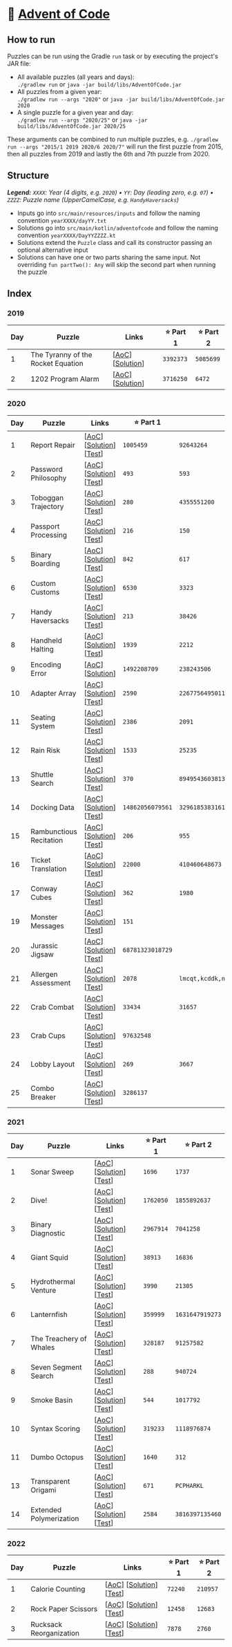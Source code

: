 # 🎄 [Advent of Code](https://adventofcode.com)

## How to run

Puzzles can be run using the Gradle `run` task or by executing the project's JAR file:

* All available puzzles (all years and days):  
  `./gradlew run` or `java -jar build/libs/AdventOfCode.jar`
* All puzzles from a given year:  
  `./gradlew run --args "2020"` or `java -jar build/libs/AdventOfCode.jar 2020`
* A single puzzle for a given year and day:  
  `./gradlew run --args "2020/25"` or `java -jar build/libs/AdventOfCode.jar 2020/25`

These arguments can be combined to run multiple puzzles, e.g.
`./gradlew run --args "2015/1 2019 2020/6 2020/7"` will run the first puzzle from 2015, then all puzzles from 2019 and lastly the 6th and 7th puzzle from 2020.

## Structure

***Legend:** `XXXX`: Year (4 digits, e.g. `2020`) &bullet; `YY`: Day (leading zero, e.g. `07`) &bullet; `ZZZZ`: Puzzle name (UpperCamelCase, e.g. `HandyHaversacks`)*

* Inputs go into `src/main/resources/inputs` and follow the naming convention `yearXXXX/dayYY.txt`
* Solutions go into `src/main/kotlin/adventofcode` and follow the naming convention `yearXXXX/DayYYZZZZ.kt`
* Solutions extend the `Puzzle` class and call its constructor passing an optional alternative input
* Solutions can have one or two parts sharing the same input. Not overriding `fun partTwo(): Any` will skip the second part when running the puzzle

## Index

### 2019

| Day | Puzzle                             | Links                                                                                                                                  | ⭐️ Part 1 | ⭐️ Part 2 |
|-----|------------------------------------|----------------------------------------------------------------------------------------------------------------------------------------|-----------|-----------|
| 1   | The Tyranny of the Rocket Equation | [[AoC](https://adventofcode.com/2019/day/1)] [[Solution](src/main/kotlin/adventofcode/year2019/Day01TheTyrannyOfTheRocketEquation.kt)] | `3392373` | `5085699` |
| 2   | 1202 Program Alarm                 | [[AoC](https://adventofcode.com/2019/day/1)] [[Solution](src/main/kotlin/adventofcode/year2019/Day021202ProgramAlarm.kt)]              | `3716250` | `6472`    |

### 2020

| Day | Puzzle                  | Links                                                                                                                                                                                                               | ⭐️ Part 1        | ⭐️ Part 2                                        |
|-----|-------------------------|---------------------------------------------------------------------------------------------------------------------------------------------------------------------------------------------------------------------|------------------|--------------------------------------------------|
| 1   | Report Repair           | [[AoC](https://adventofcode.com/2020/day/1)] [[Solution](src/main/kotlin/adventofcode/year2020/Day01ReportRepair.kt)] [[Test](src/test/kotlin/adventofcode/year2020/Day01ReportRepairSpec.kt)]                      | `1005459`        | `92643264`                                       |
| 2   | Password Philosophy     | [[AoC](https://adventofcode.com/2020/day/2)] [[Solution](src/main/kotlin/adventofcode/year2020/Day02PasswordPhilosophy.kt)] [[Test](src/test/kotlin/adventofcode/year2020/Day02PasswordPhilosophySpec.kt)]          | `493`            | `593`                                            |
| 3   | Toboggan Trajectory     | [[AoC](https://adventofcode.com/2020/day/3)] [[Solution](src/main/kotlin/adventofcode/year2020/Day03TobogganTrajectory.kt)] [[Test](src/test/kotlin/adventofcode/year2020/Day03TobogganTrajectorySpec.kt)]          | `280`            | `4355551200`                                     |
| 4   | Passport Processing     | [[AoC](https://adventofcode.com/2020/day/4)] [[Solution](src/main/kotlin/adventofcode/year2020/Day04PassportProcessing.kt)] [[Test](src/test/kotlin/adventofcode/year2020/Day04PassportProcessingSpec.kt)]          | `216`            | `150`                                            |
| 5   | Binary Boarding         | [[AoC](https://adventofcode.com/2020/day/5)] [[Solution](src/main/kotlin/adventofcode/year2020/Day05BinaryBoarding.kt)] [[Test](src/test/kotlin/adventofcode/year2020/Day05BinaryBoardingSpec.kt)]                  | `842`            | `617`                                            |
| 6   | Custom Customs          | [[AoC](https://adventofcode.com/2020/day/6)] [[Solution](src/main/kotlin/adventofcode/year2020/Day06CustomCustoms.kt)] [[Test](src/test/kotlin/adventofcode/year2020/Day06CustomCustomsSpec.kt)]                    | `6530`           | `3323`                                           |
| 7   | Handy Haversacks        | [[AoC](https://adventofcode.com/2020/day/7)] [[Solution](src/main/kotlin/adventofcode/year2020/Day07HandyHaversacks.kt)] [[Test](src/test/kotlin/adventofcode/year2020/Day07HandyHaversacksSpec.kt)]                | `213`            | `38426`                                          |
| 8   | Handheld Halting        | [[AoC](https://adventofcode.com/2020/day/8)] [[Solution](src/main/kotlin/adventofcode/year2020/Day08HandheldHalting.kt)] [[Test](src/test/kotlin/adventofcode/year2020/Day08HandheldHaltingSpec.kt)]                | `1939`           | `2212`                                           |
| 9   | Encoding Error          | [[AoC](https://adventofcode.com/2020/day/9)] [[Solution](src/main/kotlin/adventofcode/year2020/Day09EncodingError.kt)]                                                                                              | `1492208709`     | `238243506`                                      |
| 10  | Adapter Array           | [[AoC](https://adventofcode.com/2020/day/10)] [[Solution](src/main/kotlin/adventofcode/year2020/Day10AdapterArray.kt)] [[Test](src/test/kotlin/adventofcode/year2020/Day10AdapterArraySpec.kt)]                     | `2590`           | `226775649501184`                                |
| 11  | Seating System          | [[AoC](https://adventofcode.com/2020/day/11)] [[Solution](src/main/kotlin/adventofcode/year2020/Day11SeatingSystem.kt)] [[Test](src/test/kotlin/adventofcode/year2020/Day11SeatingSystemSpec.kt)]                   | `2386`           | `2091`                                           |
| 12  | Rain Risk               | [[AoC](https://adventofcode.com/2020/day/12)] [[Solution](src/main/kotlin/adventofcode/year2020/Day12RainRisk.kt)] [[Test](src/test/kotlin/adventofcode/year2020/Day12RainRiskSpec.kt)]                             | `1533`           | `25235`                                          |
| 13  | Shuttle Search          | [[AoC](https://adventofcode.com/2020/day/13)] [[Solution](src/main/kotlin/adventofcode/year2020/Day13ShuttleSearch.kt)] [[Test](src/test/kotlin/adventofcode/year2020/Day13ShuttleSearchSpec.kt)]                   | `370`            | `894954360381385`                                |
| 14  | Docking Data            | [[AoC](https://adventofcode.com/2020/day/14)] [[Solution](src/main/kotlin/adventofcode/year2020/Day14DockingData.kt)] [[Test](src/test/kotlin/adventofcode/year2020/Day14DockingDataSpec.kt)]                       | `14862056079561` | `3296185383161`                                  |
| 15  | Rambunctious Recitation | [[AoC](https://adventofcode.com/2020/day/15)] [[Solution](src/main/kotlin/adventofcode/year2020/Day15RambunctiousRecitation.kt)] [[Test](src/test/kotlin/adventofcode/year2020/Day15RambunctiousRecitationSpec.kt)] | `206`            | `955`                                            |
| 16  | Ticket Translation      | [[AoC](https://adventofcode.com/2020/day/16)] [[Solution](src/main/kotlin/adventofcode/year2020/Day16TicketTranslation.kt)] [[Test](src/test/kotlin/adventofcode/year2020/Day16TicketTranslationSpec.kt)]           | `22000`          | `410460648673`                                   |
| 17  | Conway Cubes            | [[AoC](https://adventofcode.com/2020/day/17)] [[Solution](src/main/kotlin/adventofcode/year2020/Day17ConwayCubes.kt)] [[Test](src/test/kotlin/adventofcode/year2020/Day17ConwayCubesSpec.kt)]                       | `362`            | `1980`                                           |
| 19  | Monster Messages        | [[AoC](https://adventofcode.com/2020/day/19)] [[Solution](src/main/kotlin/adventofcode/year2020/Day19MonsterMessages.kt)] [[Test](src/test/kotlin/adventofcode/year2020/Day19MonsterMessagesSpec.kt)]               | `151`            |                                                  |
| 20  | Jurassic Jigsaw         | [[AoC](https://adventofcode.com/2020/day/20)] [[Solution](src/main/kotlin/adventofcode/year2020/Day20JurassicJigsaw.kt)] [[Test](src/test/kotlin/adventofcode/year2020/Day20JurassicJigsawSpec.kt)]                 | `68781323018729` |                                                  |
| 21  | Allergen Assessment     | [[AoC](https://adventofcode.com/2020/day/21)] [[Solution](src/main/kotlin/adventofcode/year2020/Day21AllergenAssessment.kt)] [[Test](src/test/kotlin/adventofcode/year2020/Day21AllergenAssessmentSpec.kt)]         | `2078`           | `lmcqt,kcddk,npxrdnd,cfb,ldkt,fqpt,jtfmtpd,tsch` |
| 22  | Crab Combat             | [[AoC](https://adventofcode.com/2020/day/22)] [[Solution](src/main/kotlin/adventofcode/year2020/Day22CrabCombat.kt)] [[Test](src/test/kotlin/adventofcode/year2020/Day22CrabCombatSpec.kt)]                         | `33434`          | `31657`                                          |
| 23  | Crab Cups               | [[AoC](https://adventofcode.com/2020/day/23)] [[Solution](src/main/kotlin/adventofcode/year2020/Day23CrabCups.kt)] [[Test](src/test/kotlin/adventofcode/year2020/Day23CrabCupsSpec.kt)]                             | `97632548`       |                                                  |
| 24  | Lobby Layout            | [[AoC](https://adventofcode.com/2020/day/24)] [[Solution](src/main/kotlin/adventofcode/year2020/Day24LobbyLayout.kt)] [[Test](src/test/kotlin/adventofcode/year2020/Day24LobbyLayoutSpec.kt)]                       | `269`            | `3667`                                           |
| 25  | Combo Breaker           | [[AoC](https://adventofcode.com/2020/day/25)] [[Solution](src/main/kotlin/adventofcode/year2020/Day25ComboBreaker.kt)] [[Test](src/test/kotlin/adventofcode/year2020/Day25ComboBreakerSpec.kt)]                     | `3286137`        |                                                  |

### 2021

| Day | Puzzle                  | Links                                                                                                                                                                                                               | ⭐️ Part 1 | ⭐️ Part 2       |
|-----|-------------------------|---------------------------------------------------------------------------------------------------------------------------------------------------------------------------------------------------------------------|-----------|-----------------|
| 1   | Sonar Sweep             | [[AoC](https://adventofcode.com/2021/day/1)] [[Solution](src/main/kotlin/adventofcode/year2021/Day01SonarSweep.kt)] [[Test](src/test/kotlin/adventofcode/year2021/Day01SonarSweepSpec.kt)]                          | `1696`    | `1737`          |
| 2   | Dive!                   | [[AoC](https://adventofcode.com/2021/day/2)] [[Solution](src/main/kotlin/adventofcode/year2021/Day02Dive.kt)] [[Test](src/test/kotlin/adventofcode/year2021/Day02DiveSpec.kt)]                                      | `1762050` | `1855892637`    |
| 3   | Binary Diagnostic       | [[AoC](https://adventofcode.com/2021/day/3)] [[Solution](src/main/kotlin/adventofcode/year2021/Day03BinaryDiagnostic.kt)] [[Test](src/test/kotlin/adventofcode/year2021/Day03BinaryDiagnosticSpec.kt)]              | `2967914` | `7041258`       |
| 4   | Giant Squid             | [[AoC](https://adventofcode.com/2021/day/4)] [[Solution](src/main/kotlin/adventofcode/year2021/Day04GiantSquid.kt)] [[Test](src/test/kotlin/adventofcode/year2021/Day04GiantSquidSpec.kt)]                          | `38913`   | `16836`         |
| 5   | Hydrothermal Venture    | [[AoC](https://adventofcode.com/2021/day/5)] [[Solution](src/main/kotlin/adventofcode/year2021/Day05HydrothermalVenture.kt)] [[Test](src/test/kotlin/adventofcode/year2021/Day05HydrothermalVentureSpec.kt)]        | `3990`    | `21305`         |
| 6   | Lanternfish             | [[AoC](https://adventofcode.com/2021/day/6)] [[Solution](src/main/kotlin/adventofcode/year2021/Day06Lanternfish.kt)] [[Test](src/test/kotlin/adventofcode/year2021/Day06LanternfishSpec.kt)]                        | `359999`  | `1631647919273` |
| 7   | The Treachery of Whales | [[AoC](https://adventofcode.com/2021/day/7)] [[Solution](src/main/kotlin/adventofcode/year2021/Day07TheTreacheryOfWhales.kt)] [[Test](src/test/kotlin/adventofcode/year2021/Day07TheTreacheryOfWhalesSpec.kt)]      | `328187`  | `91257582`      |
| 8   | Seven Segment Search    | [[AoC](https://adventofcode.com/2021/day/8)] [[Solution](src/main/kotlin/adventofcode/year2021/Day08SevenSegmentSearch.kt)] [[Test](src/test/kotlin/adventofcode/year2021/Day08SevenSegmentSearchSpec.kt)]          | `288`     | `940724`        |
| 9   | Smoke Basin             | [[AoC](https://adventofcode.com/2021/day/9)] [[Solution](src/main/kotlin/adventofcode/year2021/Day09SmokeBasin.kt)] [[Test](src/test/kotlin/adventofcode/year2021/Day09SmokeBasinSpec.kt)]                          | `544`     | `1017792`       |
| 10  | Syntax Scoring          | [[AoC](https://adventofcode.com/2021/day/10)] [[Solution](src/main/kotlin/adventofcode/year2021/Day10SyntaxScoring.kt)] [[Test](src/test/kotlin/adventofcode/year2021/Day10SyntaxScoringSpec.kt)]                   | `319233`  | `1118976874`    |
| 11  | Dumbo Octopus           | [[AoC](https://adventofcode.com/2021/day/11)] [[Solution](src/main/kotlin/adventofcode/year2021/Day11DumboOctopus.kt)] [[Test](src/test/kotlin/adventofcode/year2021/Day11DumboOctopusSpec.kt)]                     | `1640`    | `312`           |
| 13  | Transparent Origami     | [[AoC](https://adventofcode.com/2021/day/13)] [[Solution](src/main/kotlin/adventofcode/year2021/Day13TransparentOrigami.kt)] [[Test](src/test/kotlin/adventofcode/year2021/Day13TransparentOrigamiSpec.kt)]         | `671`     | `PCPHARKL`      |
| 14  | Extended Polymerization | [[AoC](https://adventofcode.com/2021/day/14)] [[Solution](src/main/kotlin/adventofcode/year2021/Day14ExtendedPolymerization.kt)] [[Test](src/test/kotlin/adventofcode/year2021/Day14ExtendedPolymerizationSpec.kt)] | `2584`    | `3816397135460` |

### 2022

| Day | Puzzle                  | Links                                                                                                                                                                                                              | ⭐️ Part 1 | ⭐️ Part 2 |
|-----|-------------------------|--------------------------------------------------------------------------------------------------------------------------------------------------------------------------------------------------------------------|-----------|-----------|
| 1   | Calorie Counting        | [[AoC](https://adventofcode.com/2022/day/1)] [[Solution](src/main/kotlin/adventofcode/year2022/Day01CalorieCounting.kt)] [[Test](src/test/kotlin/adventofcode/year2022/Day01CalorieCountingSpec.kt)]               | `72240`   | `210957`  |
| 2   | Rock Paper Scissors     | [[AoC](https://adventofcode.com/2022/day/2)] [[Solution](src/main/kotlin/adventofcode/year2022/Day02RockPaperScissors.kt)] [[Test](src/test/kotlin/adventofcode/year2022/Day02RockPaperScissorsSpec.kt)]           | `12458`   | `12683`   |
| 3   | Rucksack Reorganization | [[AoC](https://adventofcode.com/2022/day/3)] [[Solution](src/main/kotlin/adventofcode/year2022/Day03RucksackReorganization.kt)] [[Test](src/test/kotlin/adventofcode/year2022/Day03RucksackReorganizationSpec.kt)] | `7878`    | `2760`    |
